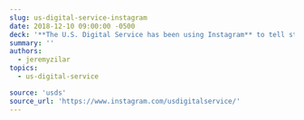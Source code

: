 ```yaml
---
slug: us-digital-service-instagram
date: 2018-12-10 09:00:00 -0500
deck: '**The U.S. Digital Service has been using Instagram** to tell stories about their teams, and the significant strides they are making alongside partner agencies.'
summary: ''
authors:
  - jeremyzilar
topics:
  - us-digital-service

source: 'usds'
source_url: 'https://www.instagram.com/usdigitalservice/'
---
```

